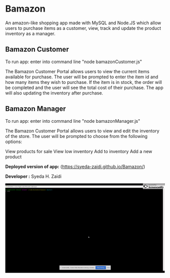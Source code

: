 # Bamazon

An amazon-like shopping app made with MySQL and Node.JS which allow users to purchase items as a customer, view, track and update the product inventory as a manager.

## Bamazon Customer

To run app: enter into command line "node bamazonCustomer.js"

The Bamazon Customer Portal allows users to view the current items available for purchase. The user will be prompted to enter the item id and how many items they wish to purchase. If the item is in stock, the order will be completed and the user will see the total cost of their purchase.
The app will also updating the inventory after purchase. 

## Bamazon Manager 

To run app: enter into command line "node bamazonManager.js"

The Bamazon Customer Portal allows users to view and edit the inventory of the store. The user will be prompted to choose from the following options:

View products for sale
View low inventory
Add to inventory
Add a new product

**Deployed version of app:** (https://syeda-zaidi.github.io/Bamazon/)

**Developer :** Syeda H. Zaidi

![](node-Bamazon-app.gif)
